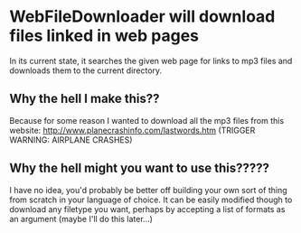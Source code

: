 # WebFileDownloader will download files linked in web pages
In its current state, it searches the given web page for links to mp3 files and downloads them to the current directory.

## Why the hell I make this??
Because for some reason I wanted to download all the mp3 files from this website: http://www.planecrashinfo.com/lastwords.htm (TRIGGER WARNING: AIRPLANE CRASHES)

## Why the hell might you want to use this?????
I have no idea, you'd probably be better off building your own sort of
thing from scratch in your language of choice. It can be easily modified though to download any filetype you want, perhaps by accepting a list of formats as an argument (maybe I'll do this later...)


